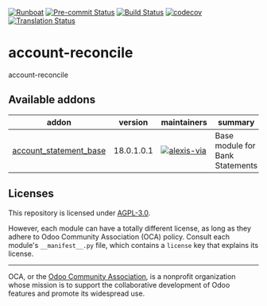 
[![Runboat](https://img.shields.io/badge/runboat-Try%20me-875A7B.png)](https://runboat.odoo-community.org/builds?repo=OCA/account-reconcile&target_branch=18.0)
[![Pre-commit Status](https://github.com/OCA/account-reconcile/actions/workflows/pre-commit.yml/badge.svg?branch=18.0)](https://github.com/OCA/account-reconcile/actions/workflows/pre-commit.yml?query=branch%3A18.0)
[![Build Status](https://github.com/OCA/account-reconcile/actions/workflows/test.yml/badge.svg?branch=18.0)](https://github.com/OCA/account-reconcile/actions/workflows/test.yml?query=branch%3A18.0)
[![codecov](https://codecov.io/gh/OCA/account-reconcile/branch/18.0/graph/badge.svg)](https://codecov.io/gh/OCA/account-reconcile)
[![Translation Status](https://translation.odoo-community.org/widgets/account-reconcile-18-0/-/svg-badge.svg)](https://translation.odoo-community.org/engage/account-reconcile-18-0/?utm_source=widget)

<!-- /!\ do not modify above this line -->

# account-reconcile

account-reconcile

<!-- /!\ do not modify below this line -->

<!-- prettier-ignore-start -->

[//]: # (addons)

Available addons
----------------
addon | version | maintainers | summary
--- | --- | --- | ---
[account_statement_base](account_statement_base/) | 18.0.1.0.1 | [![alexis-via](https://github.com/alexis-via.png?size=30px)](https://github.com/alexis-via) | Base module for Bank Statements

[//]: # (end addons)

<!-- prettier-ignore-end -->

## Licenses

This repository is licensed under [AGPL-3.0](LICENSE).

However, each module can have a totally different license, as long as they adhere to Odoo Community Association (OCA)
policy. Consult each module's `__manifest__.py` file, which contains a `license` key
that explains its license.

----
OCA, or the [Odoo Community Association](http://odoo-community.org/), is a nonprofit
organization whose mission is to support the collaborative development of Odoo features
and promote its widespread use.

